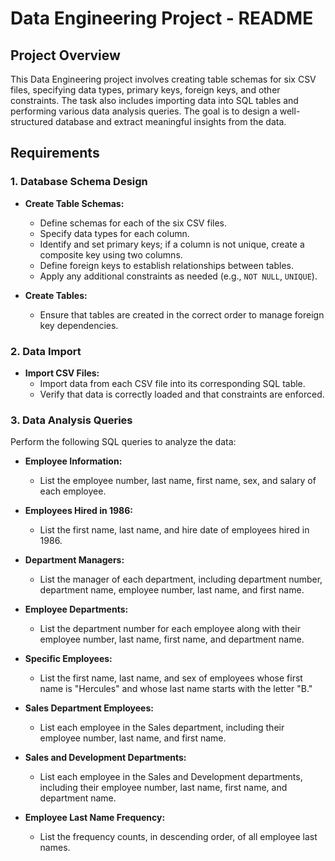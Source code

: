 # Data Engineering Project - README

## Project Overview

This Data Engineering project involves creating table schemas for six CSV files, specifying data types, primary keys, foreign keys, and other constraints. The task also includes importing data into SQL tables and performing various data analysis queries. The goal is to design a well-structured database and extract meaningful insights from the data.

## Requirements

### 1. Database Schema Design

- **Create Table Schemas:**
  - Define schemas for each of the six CSV files.
  - Specify data types for each column.
  - Identify and set primary keys; if a column is not unique, create a composite key using two columns.
  - Define foreign keys to establish relationships between tables.
  - Apply any additional constraints as needed (e.g., `NOT NULL`, `UNIQUE`).

- **Create Tables:**
  - Ensure that tables are created in the correct order to manage foreign key dependencies.

### 2. Data Import

- **Import CSV Files:**
  - Import data from each CSV file into its corresponding SQL table.
  - Verify that data is correctly loaded and that constraints are enforced.

### 3. Data Analysis Queries

Perform the following SQL queries to analyze the data:

- **Employee Information:**
  - List the employee number, last name, first name, sex, and salary of each employee.

- **Employees Hired in 1986:**
  - List the first name, last name, and hire date of employees hired in 1986.

- **Department Managers:**
  - List the manager of each department, including department number, department name, employee number, last name, and first name.

- **Employee Departments:**
  - List the department number for each employee along with their employee number, last name, first name, and department name.

- **Specific Employees:**
  - List the first name, last name, and sex of employees whose first name is "Hercules" and whose last name starts with the letter "B."

- **Sales Department Employees:**
  - List each employee in the Sales department, including their employee number, last name, and first name.

- **Sales and Development Departments:**
  - List each employee in the Sales and Development departments, including their employee number, last name, first name, and department name.

- **Employee Last Name Frequency:**
  - List the frequency counts, in descending order, of all employee last names.
